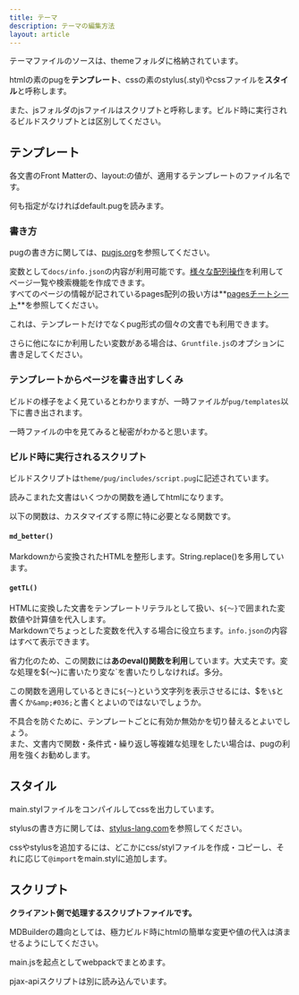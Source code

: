 ```yaml
---
title: テーマ
description: テーマの編集方法
layout: article
---
```


テーマファイルのソースは、themeフォルダに格納されています。

htmlの素のpugを**テンプレート**、cssの素のstylus(.styl)やcssファイルを**スタイル**と呼称します。

また、jsフォルダのjsファイルはスクリプトと呼称します。ビルド時に実行されるビルドスクリプトとは区別してください。

## テンプレート

各文書のFront Matterの、layout:の値が、適用するテンプレートのファイル名です。

何も指定がなければdefault.pugを読みます。

### 書き方

pugの書き方に関しては、[pugjs.org](https://pugjs.org)を参照してください。

変数として`docs/info.json`の内容が利用可能です。[様々な配列操作](https://developer.mozilla.org/ja/docs/Web/JavaScript/Reference/Global_Objects/Array)を利用してページ一覧や検索機能を作成できます。  
すべてのページの情報が記されているpages配列の扱い方は**[pagesチートシート](./pages)**を参照してください。

これは、テンプレートだけでなくpug形式の個々の文書でも利用できます。

さらに他になにか利用したい変数がある場合は、`Gruntfile.js`のオプションに書き足してください。

### テンプレートからページを書き出すしくみ

ビルドの様子をよく見ているとわかりますが、一時ファイルが`pug/templates`以下に書き出されます。

一時ファイルの中を見てみると秘密がわかると思います。

### ビルド時に実行されるスクリプト

ビルドスクリプトは`theme/pug/includes/script.pug`に記述されています。

読みこまれた文書はいくつかの関数を通してhtmlになります。

以下の関数は、カスタマイズする際に特に必要となる関数です。

#### `md_better()`

Markdownから変換されたHTMLを整形します。String.replace()を多用しています。

#### `getTL()`

HTMLに変換した文書をテンプレートリテラルとして扱い、`${～}`で囲まれた変数値や計算値を代入します。  
Markdownでちょっとした変数を代入する場合に役立ちます。`info.json`の内容はすべて表示できます。

省力化のため、この関数には**あのeval()関数を利用**しています。大丈夫です。変な処理を${～}に書いたり変な`を書いたりしなければ。多分。

この関数を適用しているときに`${～}`という文字列を表示させるには、&#036;を`\$`と書くか`&amp;#036;`と書くとよいのではないでしょうか。

不具合を防ぐために、テンプレートごとに有効か無効かを切り替えるとよいでしょう。  
また、文書内で関数・条件式・繰り返し等複雑な処理をしたい場合は、pugの利用を強くお勧めします。

## スタイル

main.stylファイルをコンパイルしてcssを出力しています。

stylusの書き方に関しては、[stylus-lang.com](http://stylus-lang.com/)を参照してください。

cssやstylusを追加するには、どこかにcss/stylファイルを作成・コピーし、それに応じて`@import`をmain.stylに追加します。
 
## スクリプト

**クライアント側で処理するスクリプトファイルです。**

MDBuilderの趣向としては、極力ビルド時にhtmlの簡単な変更や値の代入は済ませるようにしてください。

main.jsを起点としてwebpackでまとめます。

pjax-apiスクリプトは別に読み込んでいます。
